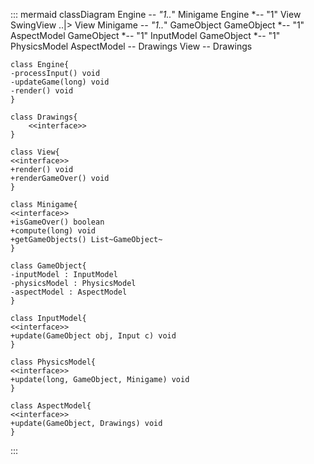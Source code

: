 ::: mermaid
classDiagram
    Engine *-- "1..*" Minigame 
    Engine *-- "1" View
    SwingView ..|> View
    Minigame *-- "1..*" GameObject
    GameObject *-- "1" AspectModel
    GameObject *-- "1" InputModel
    GameObject *-- "1" PhysicsModel
    AspectModel -- Drawings
    View -- Drawings

    class Engine{
    -processInput() void
    -updateGame(long) void
    -render() void
    }
    
    class Drawings{
        <<interface>>
    }
    
    class View{
    <<interface>>
    +render() void
    +renderGameOver() void
    }

    class Minigame{
    <<interface>>
    +isGameOver() boolean
    +compute(long) void
    +getGameObjects() List~GameObject~
    }

    class GameObject{
    -inputModel : InputModel 
    -physicsModel : PhysicsModel
    -aspectModel : AspectModel
    }

    class InputModel{
    <<interface>>
    +update(GameObject obj, Input c) void
    }

    class PhysicsModel{
    <<interface>>
    +update(long, GameObject, Minigame) void
    }

    class AspectModel{
    <<interface>>
    +update(GameObject, Drawings) void
    }
:::